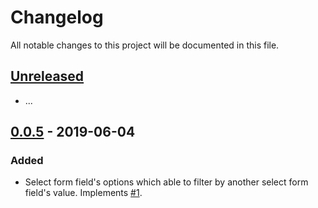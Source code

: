 # Changelog
All notable changes to this project will be documented in this file.

## [Unreleased]
- ...

## [0.0.5] - 2019-06-04

### Added
- Select form field's options which able to filter by another select form field's value. Implements [#1](#1). 

[Unreleased]: https://github.com/kctang/ng-quick-form/compare/v0.0.5...HEAD
[0.0.5]: https://github.com/kctang/ng-quick-form/compare/v0.0.4...v0.0.5

